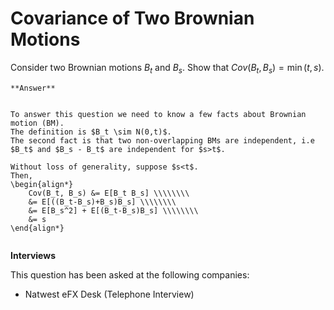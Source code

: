 # Covariance of Two Brownian Motions


Consider two Brownian motions $B_t$ and $B_s$.
Show that $Cov(B_t,B_s) = \min(t,s)$.

````{toggle} Click to reveal answer
**Answer**


To answer this question we need to know a few facts about Brownian motion (BM).
The definition is $B_t \sim N(0,t)$.
The second fact is that two non-overlapping BMs are independent, i.e $B_t$ and $B_s - B_t$ are independent for $s>t$.

Without loss of generality, suppose $s<t$.
Then,
\begin{align*}
    Cov(B_t, B_s) &= E[B_t B_s] \\\\\\\\
    &= E[((B_t-B_s)+B_s)B_s] \\\\\\\\
    &= E[B_s^2] + E[(B_t-B_s)B_s] \\\\\\\\
    &= s 
\end{align*}


````


**Interviews**

This question has been asked at the following companies:
 
- Natwest eFX Desk (Telephone Interview)




